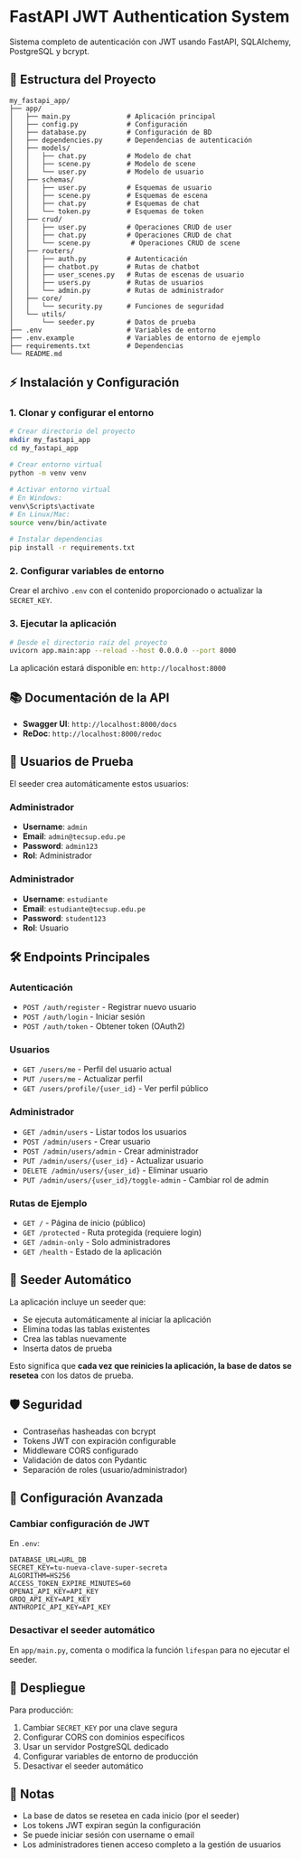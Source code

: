 # FastAPI JWT Authentication System

Sistema completo de autenticación con JWT usando FastAPI, SQLAlchemy, PostgreSQL y bcrypt.

## 📁 Estructura del Proyecto

```
my_fastapi_app/
├── app/
│   ├── main.py              # Aplicación principal
│   ├── config.py            # Configuración
│   ├── database.py          # Configuración de BD
│   ├── dependencies.py      # Dependencias de autenticación
│   ├── models/
│   │   ├── chat.py          # Modelo de chat
│   │   ├── scene.py         # Modelo de scene
│   │   └── user.py          # Modelo de usuario
│   ├── schemas/
│   │   ├── user.py          # Esquemas de usuario
│   │   ├── scene.py         # Esquemas de escena
│   │   ├── chat.py          # Esquemas de chat
│   │   └── token.py         # Esquemas de token
│   ├── crud/
│   │   ├── user.py          # Operaciones CRUD de user
│   │   ├── chat.py          # Operaciones CRUD de chat
│   │   └── scene.py          # Operaciones CRUD de scene
│   ├── routers/
│   │   ├── auth.py          # Autenticación
│   │   ├── chatbot.py       # Rutas de chatbot
│   │   ├── user_scenes.py   # Rutas de escenas de usuario
│   │   ├── users.py         # Rutas de usuarios
│   │   └── admin.py         # Rutas de administrador
│   ├── core/
│   │   └── security.py      # Funciones de seguridad
│   └── utils/
│       └── seeder.py        # Datos de prueba
├── .env                     # Variables de entorno
├── .env.example             # Variables de entorno de ejemplo
├── requirements.txt         # Dependencias
└── README.md
```

## ⚡ Instalación y Configuración

### 1. Clonar y configurar el entorno

```bash
# Crear directorio del proyecto
mkdir my_fastapi_app
cd my_fastapi_app

# Crear entorno virtual
python -m venv venv

# Activar entorno virtual
# En Windows:
venv\Scripts\activate
# En Linux/Mac:
source venv/bin/activate

# Instalar dependencias
pip install -r requirements.txt
```

### 2. Configurar variables de entorno

Crear el archivo `.env` con el contenido proporcionado o actualizar la `SECRET_KEY`.

### 3. Ejecutar la aplicación

```bash
# Desde el directorio raíz del proyecto
uvicorn app.main:app --reload --host 0.0.0.0 --port 8000
```

La aplicación estará disponible en: `http://localhost:8000`

## 📚 Documentación de la API

- **Swagger UI**: `http://localhost:8000/docs`
- **ReDoc**: `http://localhost:8000/redoc`

## 🔐 Usuarios de Prueba

El seeder crea automáticamente estos usuarios:

### Administrador
- **Username**: `admin`
- **Email**: `admin@tecsup.edu.pe`
- **Password**: `admin123`
- **Rol**: Administrador

### Administrador
- **Username**: `estudiante`
- **Email**: `estudiante@tecsup.edu.pe`
- **Password**: `student123`
- **Rol**: Usuario

## 🛠️ Endpoints Principales

### Autenticación
- `POST /auth/register` - Registrar nuevo usuario
- `POST /auth/login` - Iniciar sesión
- `POST /auth/token` - Obtener token (OAuth2)

### Usuarios
- `GET /users/me` - Perfil del usuario actual
- `PUT /users/me` - Actualizar perfil
- `GET /users/profile/{user_id}` - Ver perfil público

### Administrador
- `GET /admin/users` - Listar todos los usuarios
- `POST /admin/users` - Crear usuario
- `POST /admin/users/admin` - Crear administrador
- `PUT /admin/users/{user_id}` - Actualizar usuario
- `DELETE /admin/users/{user_id}` - Eliminar usuario
- `PUT /admin/users/{user_id}/toggle-admin` - Cambiar rol de admin

### Rutas de Ejemplo
- `GET /` - Página de inicio (público)
- `GET /protected` - Ruta protegida (requiere login)
- `GET /admin-only` - Solo administradores
- `GET /health` - Estado de la aplicación

## 🔄 Seeder Automático

La aplicación incluye un seeder que:
- Se ejecuta automáticamente al iniciar la aplicación
- Elimina todas las tablas existentes
- Crea las tablas nuevamente
- Inserta datos de prueba

Esto significa que **cada vez que reinicies la aplicación, la base de datos se resetea** con los datos de prueba.

## 🛡️ Seguridad

- Contraseñas hasheadas con bcrypt
- Tokens JWT con expiración configurable
- Middleware CORS configurado
- Validación de datos con Pydantic
- Separación de roles (usuario/administrador)

## 🔧 Configuración Avanzada

### Cambiar configuración de JWT

En `.env`:
```env
DATABASE_URL=URL_DB
SECRET_KEY=tu-nueva-clave-super-secreta
ALGORITHM=HS256
ACCESS_TOKEN_EXPIRE_MINUTES=60
OPENAI_API_KEY=API_KEY
GROQ_API_KEY=API_KEY  
ANTHROPIC_API_KEY=API_KEY
```

### Desactivar el seeder automático

En `app/main.py`, comenta o modifica la función `lifespan` para no ejecutar el seeder.

## 🚀 Despliegue

Para producción:
1. Cambiar `SECRET_KEY` por una clave segura
2. Configurar CORS con dominios específicos
3. Usar un servidor PostgreSQL dedicado
4. Configurar variables de entorno de producción
5. Desactivar el seeder automático

## 📝 Notas

- La base de datos se resetea en cada inicio (por el seeder)
- Los tokens JWT expiran según la configuración
- Se puede iniciar sesión con username o email
- Los administradores tienen acceso completo a la gestión de usuarios